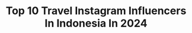 ---
title: Top 10 Travel Instagram Influencers In Indonesia In 2024
description: >-
  Find top travel Instagram influencers in Indonesia in 2024. Most popular hashtags: #indonesia #travel #ubud #traveler.
platform: Instagram
hits: 1853
text_top: Discover the best Instagram influencers on inBeat.
text_bottom: inBeat aggregates 1853 Instagram influencers like this in Indonesia for you to work with.
profiles:
  - username: "riccorick"
    fullname: >-
      Ricco Kurniawan
    bio: >-
      #photo | #menswear | #travel Business Inquiries : riccokurniawan@yahoo.com Dreamer. Believer. Whatever!
    location: "Indonesia"
    followers: 168094
    engagement: 686
    commentsToLikes: 0.019351
    id: ck5hlvhjskxt90i11bnnrklom
    verified: false
    hashtags: "#grwm, #lessiswore, #outfit, #pauseshots"
  - username: "rizmazara"
    fullname: >-
      Rizma Dzikri Azahra
    bio: >-
      • Travel with Style • Dm or email for bussines 📩 zararizma@gmail.com 📍Bandung, Indonesia
    location: "Indonesia"
    followers: 60032
    engagement: 3900
    commentsToLikes: 0.056578
    id: ck5hpfrn8raam0i112sjcqeit
    verified: false
    hashtags: "#hijabstyle, #exploremalang, #hijabinspiration, #cafebandung"
  - username: "apoorvamishra_"
    fullname: >-
      Apoorvaa
    bio: >-
      All about Fashion▪️Makeup▪️skin care ▪️Lifestyle ▪️ Travel Snap ID :- apoomish Mail - team.apoorvamishra@gmail.com
    location: "Indonesia"
    followers: 502755
    engagement: 578
    commentsToLikes: 0.005839
    id: ck9hcq9vxmk7z0j78zmdh5zf5
    verified: false
    hashtags: "#foryou, #foryoupage, #reelsinstagram, #reels"
  - username: "compass.couple"
    fullname: >-
      WES & ENES | Travel Couple
    bio: >-
      ✈️ Sold everything we owned to #travel the world. 📍 #Denver #Colorado ✉ Partnerships@compasscouple.com 👇 Travel Blog | Media Coverage 🌍
    location: "Indonesia"
    followers: 20592
    engagement: 686
    commentsToLikes: 0.066888
    id: ck8t4a91761440j78glp5s3jl
    verified: false
    hashtags: "#ushuaia, #dativeapp, #travelcouples, #couplegoals"
  - username: "zia_suarez"
    fullname: >-
      Zia Suarez
    bio: >-
      ✎ Lifestyle Content Creator from South Africa ➳ Ambassador @nomadixco @kimasurf ⋒ My group tours @travelwithzia
    location: "Indonesia"
    followers: 191308
    engagement: 619
    commentsToLikes: 0.064739
    id: ck0tt22xv0tlw0i19puxwwbly
    verified: false
    hashtags: "#saltoangel, #indotrip, #capetownsouthafrica, #venezuela"
  - username: "azizahannah"
    fullname: >-
      Aziza hannah
    bio: >-
      Traveling & Hiking 🇮🇩 Endorsement/campaign/collabs by 👉🏻 DM 📍 Wnsb Tiktok 👇🏻
    location: "Indonesia"
    followers: 41288
    engagement: 476
    commentsToLikes: 0.033657
    id: ck5qa0armdwoi0i11djeyox79
    verified: false
    hashtags: "#wonosobo, #pendaki, #lfl, #sindorosumbing"
  - username: "nomaddelia_"
    fullname: >-
      Delia Melviyanti
    bio: >-
      Beware ! Racun Travel 💃 📙Writer of “Explore Bandung Handbook” 🎗@swj.ambassador 💍 @damhanalmar
    location: "Indonesia"
    followers: 125036
    engagement: 871
    commentsToLikes: 0.040282
    id: ck15rbed173p40i19p7qmx8eo
    verified: false
    hashtags: "#bandung, #explorechiangrai, #thailand, #explorebandung"
  - username: "evelina_nikoliza"
    fullname: >-
      Evelina Nikoliza
    bio: >-
      🅂🄸🄽🄶🄴🅁, 🄰🄲🅃🅁🄴🅂🅂, 🅅🄻🄾🄶🄶🄴🅁, midnight snacker, traveler, ψυχαναγκαστική Αν με ψάχνετε τα Σαββατοκύριακα @kalyteradeginetai 😉 ❤️ @alphatv 📺
    location: "Indonesia"
    followers: 143034
    engagement: 755
    commentsToLikes: 0.023796
    id: ck55n9jng5qx20i11bflektzm
    verified: false
    hashtags: "#moments, #indonesia, #inspiration, #vuse"
  - username: "dimasramadhan"
    fullname: >-
      Dimas Ramadhan
    bio: >-
      Dalam misi trip ke semua negara di dunia. Follow biar gak ketinggalan 🌎 68/197 | Travel, Lifestyle & Self growth 🔥 Sharing tips ✉️ +6287877582198
    location: "Indonesia"
    followers: 321143
    engagement: 1624
    commentsToLikes: 0.011685
    id: ck0w26m0nmuqz0i19oxz7d85z
    verified: true
    hashtags: "#traveling, #indonesia, #nabawi, #derawan"
  - username: "katnisfatimah"
    fullname: >-
      Katnis Fatimah
    bio: >-
      Lifetyle & Travel• Contact: katnisfa@gmail.com
    location: "Indonesia"
    followers: 44811
    engagement: 691
    commentsToLikes: 0.044722
    id: ck0u9t57ial790i19k1b32jrw
    verified: false
    hashtags: "#lauterbrunnen, #jungfrau, #lol, #dramakonteninstagram"
---